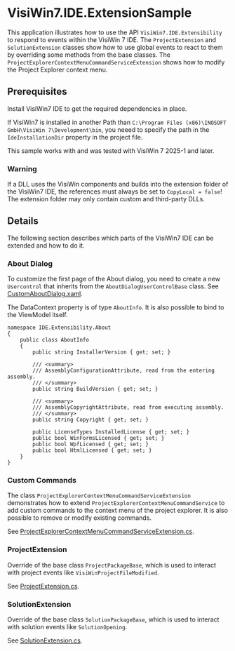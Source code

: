 <!-- Readme for open source repositories -->
# VisiWin7.IDE.ExtensionSample
This application illustrates how to use the API `VisiWin7.IDE.Extensibility` to respond to events within the VisiWin 7 IDE.
The `ProjectExtension` and `SolutionExtension` classes show how to use global events to react to them by overriding some methods from the base classes.
The `ProjectExplorerContextMenuCommandServiceExtension` shows how to modify the Project Explorer context menu.

## Prerequisites
Install VisiWin7 IDE to get the required dependencies in place.

If VisiWin7 is installed in another Path than `C:\Program Files (x86)\INOSOFT GmbH\VisiWin 7\Development\bin`, you neeed to specify the path in the `IdeInstallationDir` property in the project file.

This sample works with and was tested with VisiWin 7 2025-1 and later.

### Warning
If a DLL uses the VisiWin components and builds into the extension folder of the VisiWin7 IDE, the references must always be set to `CopyLocal = false`!
The extension folder may only contain custom and third-party DLLs.

## Details
The following section describes which parts of the VisiWin7 IDE can be extended and how to do it.

### About Dialog
To customize the first page of the About dialog, you need to create a new `Usercontrol` that inherits from the `AboutDialogUserControlBase` class. See [CustomAboutDialog.xaml](Source/VisiWin7.IDE.ExtensionSample/AboutDialog/CustomAboutDialog.xaml).

The DataContext property is of type `AboutInfo`. It is also possible to bind to the ViewModel itself.
```
namespace IDE.Extensibility.About
{
    public class AboutInfo
    {
        public string InstallerVersion { get; set; }

        /// <summary>
        /// AssemblyConfigurationAttribute, read from the entering assembly.
        /// </summary>
        public string BuildVersion { get; set; }

        /// <summary>
        /// AssemblyCopyrightAttribute, read from executing assembly.
        /// </summary>
        public string Copyright { get; set; }

        public LicenseTypes InstalledLicense { get; set; }
        public bool WinFormsLicensed { get; set; }
        public bool WpfLicensed { get; set; }
        public bool HtmlLicensed { get; set; }
    }
}
```

### Custom Commands

The class `ProjectExplorerContextMenuCommandServiceExtension` demonstrates how to extend `ProjectExplorerContextMenuCommandService` to add custom commands to the context menu of the project explorer. It is also possible to remove or modify existing commands.

 See [ProjectExplorerContextMenuCommandServiceExtension.cs](Source/VisiWin7.IDE.ExtensionSample/CustomCommands/ProjectExplorerContextMenuCommandServiceExtension.cs).

### ProjectExtension

Override of the base class `ProjectPackageBase`, which is used to interact with project events like `VisiWinProjectFileModified`.

See [ProjectExtension.cs](Source/VisiWin7.IDE.ExtensionSample/Project/ProjectExtension.cs).

### SolutionExtension

Override of the base class `SolutionPackageBase`, which is used to interact with solution events like `SolutionOpening`.

See [SolutionExtension.cs](Source/VisiWin7.IDE.ExtensionSample/Solution/SolutionExtension.cs).
